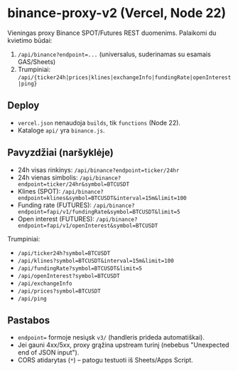 
# binance-proxy-v2 (Vercel, Node 22)

Vieningas proxy Binance SPOT/Futures REST duomenims. Palaikomi du kvietimo būdai:
1) `/api/binance?endpoint=...` (universalus, suderinamas su esamais GAS/Sheets)
2) Trumpiniai: `/api/{ticker24h|prices|klines|exchangeInfo|fundingRate|openInterest|ping}`

## Deploy
- `vercel.json` nenaudoja `builds`, tik `functions` (Node 22).
- Kataloge `api/` yra `binance.js`.

## Pavyzdžiai (naršyklėje)
- 24h visas rinkinys: `/api/binance?endpoint=ticker/24hr`
- 24h vienas simbolis: `/api/binance?endpoint=ticker/24hr&symbol=BTCUSDT`
- Klines (SPOT): `/api/binance?endpoint=klines&symbol=BTCUSDT&interval=15m&limit=100`
- Funding rate (FUTURES): `/api/binance?endpoint=fapi/v1/fundingRate&symbol=BTCUSDT&limit=5`
- Open interest (FUTURES): `/api/binance?endpoint=fapi/v1/openInterest&symbol=BTCUSDT`

Trumpiniai:
- `/api/ticker24h?symbol=BTCUSDT`
- `/api/klines?symbol=BTCUSDT&interval=15m&limit=100`
- `/api/fundingRate?symbol=BTCUSDT&limit=5`
- `/api/openInterest?symbol=BTCUSDT`
- `/api/exchangeInfo`
- `/api/prices?symbol=BTCUSDT`
- `/api/ping`

## Pastabos
- `endpoint=` formoje nesiųsk `v3/` (handleris prideda automatiškai).
- Jei gauni 4xx/5xx, proxy grąžina upstream turinį (nebebus "Unexpected end of JSON input").
- CORS atidarytas (`*`) – patogu testuoti iš Sheets/Apps Script.
